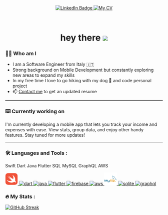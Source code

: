 <div id="header" align="center">
  <div id="badges">
    <a href="https://www.linkedin.com/in/ernesto-de-crecchio/">
      <img src="https://img.shields.io/badge/LinkedIn-blue?style=for-the-badge&logo=linkedin&logoColor=white" alt="LinkedIn Badge"/>
    </a>
    <a href="https://drive.google.com/file/d/1Twi2QIMwUKB_trcudvQXhv8pR8Xf2q4i/view?usp=sharingL">
      <img src="https://img.shields.io/badge/My%20CV-green?style=for-the-badge" alt="My CV"/>
    </a>
  </div>
  
  <p align="center"><img src="https://komarev.com/ghpvc/?username=ITASerus&style=flat-square&color=blue" alt=""></p>
  
  <h1>
    hey there <img src="https://media.giphy.com/media/hvRJCLFzcasrR4ia7z/giphy.gif" width="30px"/>
  </h1>
 </div>

### :man_technologist: Who am I
- I am a Software Engineer from Italy :it:
- Strong background on Mobile Development but constantly exploring new areas to expand my skills
- In my free time I love to go hiking with my dog :dog: and code personal project
- :mailbox: [Contact me](https://www.linkedin.com/in/ernesto-de-crecchio/) to get an updated resume

---

### ⌨️ Currently working on
I'm currently developing a mobile app that lets you track your income and expenses with ease. View stats, group data, and enjoy other handy features. Stay tuned for more updates!

---

### :hammer_and_wrench: Languages and Tools :
Swift
Dart
Java
Flutter
SQL
MySQL
GraphQL
AWS

<a href="https://developer.apple.com/swift/" target="_blank" rel="noreferrer"> <img src="https://raw.githubusercontent.com/devicons/devicon/master/icons/swift/swift-original.svg" alt="swift" width="40" height="40"/> </a>
<a href="https://dart.dev" target="_blank" rel="noreferrer"> <img src="https://www.vectorlogo.zone/logos/dartlang/dartlang-icon.svg" alt="dart" width="40" height="40"/> 
</a> <a href="https://www.java.com/en/download/help/whatis_java.html" target="_blank" rel="noreferrer"> <img src="https://www.vectorlogo.zone/logos/java/java-icon.svg" alt="java" width="40" height="40"/> </a>
<a href="https://flutter.dev" target="_blank" rel="noreferrer"> <img src="https://www.vectorlogo.zone/logos/flutterio/flutterio-icon.svg" alt="flutter" width="40" height="40"/> </a>
</a> <a href="https://firebase.google.com/" target="_blank" rel="noreferrer"> <img src="https://www.vectorlogo.zone/logos/firebase/firebase-icon.svg" alt="firebase" width="40" height="40"/> </a>
</a> <a href="https://aws.amazon.com/" target="_blank" rel="noreferrer"> <img src="https://www.vectorlogo.zone/logos/amazon_aws/amazon_aws-icon.svg" alt="aws" width="40" height="40"/> </a>
<a href="https://www.mysql.com/" target="_blank" rel="noreferrer"> <img src="https://raw.githubusercontent.com/devicons/devicon/master/icons/mysql/mysql-original-wordmark.svg" alt="mysql" width="40" height="40"/> </a> 
<a href="https://www.sqlite.org/" target="_blank" rel="noreferrer"> <img src="https://www.vectorlogo.zone/logos/sqlite/sqlite-icon.svg" alt="sqlite" width="40" height="40"/> </a> 
<a href="https://graphql.org/" target="_blank" rel="noreferrer"> <img src="https://www.vectorlogo.zone/logos/graphql/graphql-icon.svg" alt="graphql" width="40" height="40"/> </a> 

### :fire: My Stats :

[![GitHub Streak](https://streak-stats.demolab.com?user=ITASerus&theme=elegant&hide_border=true)](https://git.io/streak-stats)

